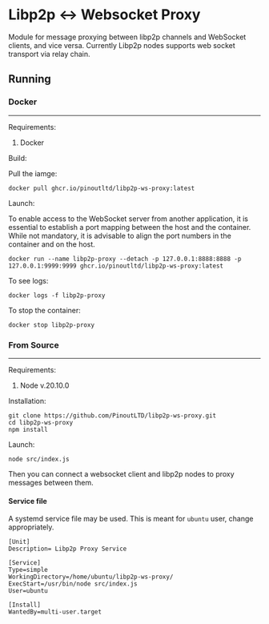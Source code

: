 # Libp2p <-> Websocket Proxy

Module for message proxying between libp2p channels and WebSocket clients, and vice versa. Currently Libp2p nodes supports web socket transport via relay chain.

## Running

### Docker

---

Requirements:
1. Docker

Build:

Pull the iamge:
```
docker pull ghcr.io/pinoutltd/libp2p-ws-proxy:latest
```

Launch:

To enable access to the WebSocket server from another application, it is essential to establish a port mapping between the host and the container. While not mandatory, it is advisable to align the port numbers in the container and on the host.
```
docker run --name libp2p-proxy --detach -p 127.0.0.1:8888:8888 -p 127.0.0.1:9999:9999 ghcr.io/pinoutltd/libp2p-ws-proxy:latest
```

To see logs:
```
docker logs -f libp2p-proxy
```

To stop the container:

```
docker stop libp2p-proxy
```

### From Source
---

Requirements:
1. Node v.20.10.0

Installation:

```
git clone https://github.com/PinoutLTD/libp2p-ws-proxy.git
cd libp2p-ws-proxy
npm install
```

Launch:

```
node src/index.js
```
Then you can connect a websocket client and libp2p nodes to proxy messages between them.

#### Service file
A systemd service file may be used. This is meant for `ubuntu` user, change appropriately. 
```
[Unit]
Description= Libp2p Proxy Service

[Service]
Type=simple
WorkingDirectory=/home/ubuntu/libp2p-ws-proxy/
ExecStart=/usr/bin/node src/index.js
User=ubuntu

[Install]
WantedBy=multi-user.target
```
